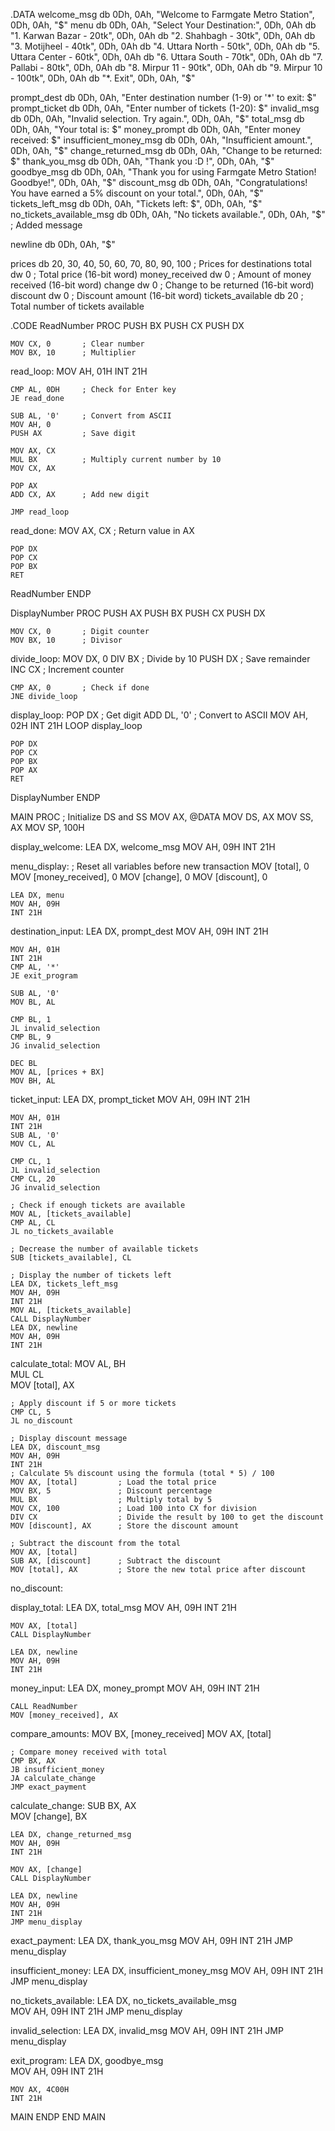 
.DATA
welcome_msg db 0Dh, 0Ah, "Welcome to Farmgate Metro Station", 0Dh, 0Ah, "$"
menu db 0Dh, 0Ah, "Select Your Destination:", 0Dh, 0Ah
     db "1. Karwan Bazar - 20tk", 0Dh, 0Ah
     db "2. Shahbagh - 30tk", 0Dh, 0Ah
     db "3. Motijheel - 40tk", 0Dh, 0Ah
     db "4. Uttara North - 50tk", 0Dh, 0Ah
     db "5. Uttara Center - 60tk", 0Dh, 0Ah
     db "6. Uttara South - 70tk", 0Dh, 0Ah
     db "7. Pallabi - 80tk", 0Dh, 0Ah
     db "8. Mirpur 11 - 90tk", 0Dh, 0Ah
     db "9. Mirpur 10 - 100tk", 0Dh, 0Ah
     db "*. Exit", 0Dh, 0Ah, "$"

prompt_dest db 0Dh, 0Ah, "Enter destination number (1-9) or '*' to exit: $"
prompt_ticket db 0Dh, 0Ah, "Enter number of tickets (1-20): $"
invalid_msg db 0Dh, 0Ah, "Invalid selection. Try again.", 0Dh, 0Ah, "$"
total_msg db 0Dh, 0Ah, "Your total is: $"
money_prompt db 0Dh, 0Ah, "Enter money received: $"
insufficient_money_msg db 0Dh, 0Ah, "Insufficient amount.", 0Dh, 0Ah, "$"
change_returned_msg db 0Dh, 0Ah, "Change to be returned: $"
thank_you_msg db 0Dh, 0Ah, "Thank you :D !", 0Dh, 0Ah, "$"
goodbye_msg db 0Dh, 0Ah, "Thank you for using Farmgate Metro Station! Goodbye!", 0Dh, 0Ah, "$"
discount_msg db 0Dh, 0Ah, "Congratulations! You have earned a 5% discount on your total.", 0Dh, 0Ah, "$"
tickets_left_msg db 0Dh, 0Ah, "Tickets left: $", 0Dh, 0Ah, "$"
no_tickets_available_msg db 0Dh, 0Ah, "No tickets available.", 0Dh, 0Ah, "$"  ; Added message

newline db 0Dh, 0Ah, "$"

prices db 20, 30, 40, 50, 60, 70, 80, 90, 100  ; Prices for destinations
total dw 0               ; Total price (16-bit word)
money_received dw 0      ; Amount of money received (16-bit word)
change dw 0              ; Change to be returned (16-bit word)
discount dw 0            ; Discount amount (16-bit word)
tickets_available db 20  ; Total number of tickets available

.CODE
ReadNumber PROC
    PUSH BX
    PUSH CX
    PUSH DX
    
    MOV CX, 0       ; Clear number
    MOV BX, 10      ; Multiplier

read_loop:
    MOV AH, 01H
    INT 21H
    
    CMP AL, 0DH     ; Check for Enter key
    JE read_done
    
    SUB AL, '0'     ; Convert from ASCII
    MOV AH, 0
    PUSH AX         ; Save digit
    
    MOV AX, CX
    MUL BX          ; Multiply current number by 10
    MOV CX, AX
    
    POP AX
    ADD CX, AX      ; Add new digit
    
    JMP read_loop

read_done:
    MOV AX, CX      ; Return value in AX
    
    POP DX
    POP CX
    POP BX
    RET
ReadNumber ENDP

DisplayNumber PROC
    PUSH AX
    PUSH BX
    PUSH CX
    PUSH DX
    
    MOV CX, 0       ; Digit counter
    MOV BX, 10      ; Divisor

divide_loop:
    MOV DX, 0
    DIV BX          ; Divide by 10
    PUSH DX         ; Save remainder
    INC CX          ; Increment counter
    
    CMP AX, 0       ; Check if done
    JNE divide_loop

display_loop:
    POP DX          ; Get digit
    ADD DL, '0'     ; Convert to ASCII
    MOV AH, 02H
    INT 21H
    LOOP display_loop
    
    POP DX
    POP CX
    POP BX
    POP AX
    RET
DisplayNumber ENDP

MAIN PROC
    ; Initialize DS and SS
    MOV AX, @DATA
    MOV DS, AX
    MOV SS, AX
    MOV SP, 100H             

display_welcome:
    LEA DX, welcome_msg
    MOV AH, 09H
    INT 21H

menu_display:
    ; Reset all variables before new transaction
    MOV [total], 0
    MOV [money_received], 0
    MOV [change], 0
    MOV [discount], 0

    LEA DX, menu
    MOV AH, 09H
    INT 21H

destination_input:
    LEA DX, prompt_dest
    MOV AH, 09H
    INT 21H

    MOV AH, 01H
    INT 21H
    CMP AL, '*'              
    JE exit_program          

    SUB AL, '0'              
    MOV BL, AL               

    CMP BL, 1
    JL invalid_selection     
    CMP BL, 9
    JG invalid_selection     

    DEC BL                   
    MOV AL, [prices + BX]    
    MOV BH, AL               

ticket_input:
    LEA DX, prompt_ticket
    MOV AH, 09H
    INT 21H

    MOV AH, 01H
    INT 21H
    SUB AL, '0'              
    MOV CL, AL               

    CMP CL, 1
    JL invalid_selection     
    CMP CL, 20
    JG invalid_selection     

    ; Check if enough tickets are available
    MOV AL, [tickets_available]
    CMP AL, CL
    JL no_tickets_available

    ; Decrease the number of available tickets
    SUB [tickets_available], CL

    ; Display the number of tickets left
    LEA DX, tickets_left_msg
    MOV AH, 09H
    INT 21H
    MOV AL, [tickets_available]
    CALL DisplayNumber
    LEA DX, newline
    MOV AH, 09H
    INT 21H

calculate_total:
    MOV AL, BH              
    MUL CL                   
    MOV [total], AX          

    ; Apply discount if 5 or more tickets
    CMP CL, 5
    JL no_discount

    ; Display discount message
    LEA DX, discount_msg
    MOV AH, 09H
    INT 21H
    ; Calculate 5% discount using the formula (total * 5) / 100
    MOV AX, [total]         ; Load the total price
    MOV BX, 5               ; Discount percentage
    MUL BX                  ; Multiply total by 5
    MOV CX, 100             ; Load 100 into CX for division
    DIV CX                  ; Divide the result by 100 to get the discount
    MOV [discount], AX      ; Store the discount amount

    ; Subtract the discount from the total
    MOV AX, [total]
    SUB AX, [discount]      ; Subtract the discount
    MOV [total], AX         ; Store the new total price after discount


no_discount:

display_total:
    LEA DX, total_msg
    MOV AH, 09H
    INT 21H

    MOV AX, [total]
    CALL DisplayNumber

    LEA DX, newline
    MOV AH, 09H
    INT 21H

money_input:
    LEA DX, money_prompt
    MOV AH, 09H
    INT 21H

    CALL ReadNumber         
    MOV [money_received], AX

compare_amounts:
    MOV BX, [money_received]
    MOV AX, [total]
    
    ; Compare money received with total
    CMP BX, AX
    JB insufficient_money   
    JA calculate_change     
    JMP exact_payment       

calculate_change:
    SUB BX, AX             
    MOV [change], BX       

    LEA DX, change_returned_msg     
    MOV AH, 09H
    INT 21H

    MOV AX, [change]       
    CALL DisplayNumber

    LEA DX, newline
    MOV AH, 09H
    INT 21H
    JMP menu_display

exact_payment:
    LEA DX, thank_you_msg
    MOV AH, 09H
    INT 21H
    JMP menu_display

insufficient_money:
    LEA DX, insufficient_money_msg
    MOV AH, 09H
    INT 21H
    JMP menu_display

no_tickets_available:
    LEA DX, no_tickets_available_msg  
    MOV AH, 09H
    INT 21H
    JMP menu_display

invalid_selection:
    LEA DX, invalid_msg
    MOV AH, 09H
    INT 21H
    JMP menu_display

exit_program:
    LEA DX, goodbye_msg     
    MOV AH, 09H
    INT 21H

    MOV AX, 4C00H          
    INT 21H

MAIN ENDP
END MAIN




